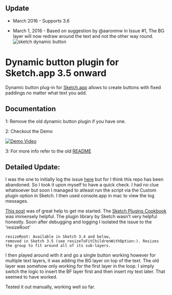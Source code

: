 ## Update 

* March 2016 - Supports 3.6 

* March 1, 2016 - Based on suggestion by @aaronmw in Issue #1, The BG layer will now redraw around the text and not the other way round. 
![sketch dynamic button](https://cloud.githubusercontent.com/assets/5616123/13418613/13e8a00c-df45-11e5-9957-f16ec23b773f.gif)



# Dynamic button plugin for Sketch.app 3.5 onward

Dynamic button plug-in for [Sketch.app](http://bohemiancoding.com/sketch/) allows to create buttons with fixed paddings no matter what text you add. 

## Documentation

1: Remove the old dynamic button plugin if you have one. 

2: Checkout the Demo

[![Demo Video](https://i.imgur.com/KPqbgwJ.png)](https://www.dropbox.com/s/9eqlfsb6jslnonl/Dynamic%20Button%203.5.mov?dl=0)

3: For more info refer to the old [README](https://github.com/ddwht/sketch-dynamic-button/blob/master/README.md) 



## Detailed Update:

I was the one to initially log the issue [here](https://github.com/ddwht/sketch-dynamic-button/issues/30) but for I think this repo has been abandoned. So I took it upon myself to have a quick check. I had no clue whatsoever but soon I managed to atleast run the script via the Custom plugin option in Sketch. I then used console.app in mac to view the log messages. 

[This post](http://hackingui.com/design/how-to-create-a-sketch-plugin/) was of great help to get me started. The [Sketch Plugins Cookbook](https://github.com/turbobabr/Sketch-Plugins-Cookbook) was immensely helpful. The plugin library by Sketch wasn't very helpful honestly. Soon after debugging and logging I isolated the issue to the 'resizeRoot' 

    resizeRoot: Available in Sketch 3.4 and below, 
    removed in Sketch 3.5 (see resizeToFitChildrenWithOption:). Resizes the group to fit around all of its sub-layers.

I then played around with it and go a single button working however for multiple text layers, it was adding the BG layer on top of the text. The old layer was somehow only working for the first layer in the loop. I simply switch the logic to insert the BF layer first and then insert my text later. That seemed to have worked. 

Tested it out manually, working well so far. 






